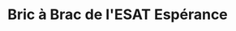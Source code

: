 ---
title: "Bric à Brac de l'ESAT Espérance"
url: /saint-martin-de-seignanx/bric-a-brac-de-lesat-esperance/
shop: charité
---